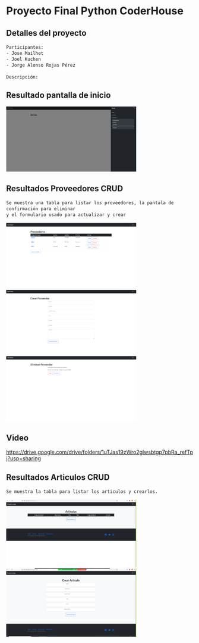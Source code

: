 # Proyecto Final Python CoderHouse

## Detalles del proyecto

    Participantes: 
    - Jose Mailhet 
    - Joel Kuchen
    - Jorge Alonso Rojas Pérez

    Descripción:


## Resultado pantalla de inicio
<img src="./ProyectoFinalPython/Resultados/inicio.png" width="350">

## Resultados Proveedores CRUD

    Se muestra una tabla para listar los proveedores, la pantala de confirmación para eliminar
    y el formulario usado para actualizar y crear 

<img src="./ProyectoFinalPython/Resultados/listaProveedores.png" width="350">
<img src="./ProyectoFinalPython/Resultados/formProveedores.png" width="350">
<img src="./ProyectoFinalPython/Resultados/eliminarProveedor.png" width="350">

## Video
https://drive.google.com/drive/folders/1uTJas19zWro2glwsbtgp7pbRa_refTpj?usp=sharing

## Resultados Articulos CRUD

    Se muestra la tabla para listar los articulos y crearlos.


<img src="./ProyectoFinalPython/Resultados/frmArticulos.jpg" width="350">
<img src="./ProyectoFinalPython/Resultados/frmNuevoArticulo.jpg" width="350">

